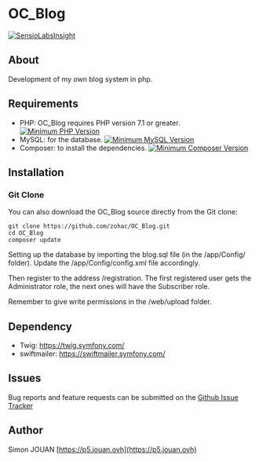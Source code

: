 # OC_Blog

[![SensioLabsInsight](https://insight.sensiolabs.com/projects/0e6227d3-00f4-4a82-bb3b-c51fe43cb8c9/big.png)](https://insight.sensiolabs.com/projects/0e6227d3-00f4-4a82-bb3b-c51fe43cb8c9)

## About

Development of my own blog system in php.

## Requirements

* PHP: OC_Blog requires PHP version 7.1 or greater. [![Minimum PHP Version](https://img.shields.io/badge/php-%3E%3D%207.1-8892BF.svg?style=flat-square)](https://php.net/)
* MySQL: for the database. [![Minimum MySQL Version](https://img.shields.io/badge/MySQL-%3E%3D5.7-blue.svg?style=flat-square)](https://www.mysql.com/fr/downloads/)
* Composer: to install the dependencies. [![Minimum Composer Version](https://img.shields.io/badge/Composer-%3E%3D1.6-red.svg?style=flat-square)](https://getcomposer.org/download/)

## Installation

### Git Clone

You can also download the OC_Blog source directly from the Git clone:

    git clone https://github.com/zohac/OC_Blog.git
    cd OC_Blog
    composer update

Setting up the database by importing the blog.sql file (in the /app/Config/ folder).
Update the /app/Config/config.xml file accordingly.

Then register to the address /registration.
The first registered user gets the Administrator role, the next ones will have the Subscriber role.

Remember to give write permissions in the /web/upload folder.

## Dependency

* Twig: <https://twig.symfony.com/>
* swiftmailer: <https://swiftmailer.symfony.com/>

## Issues

Bug reports and feature requests can be submitted on the [Github Issue Tracker](https://github.com/zohac/OC_Blog/issues)

## Author

Simon JOUAN
[https://p5.jouan.ovh](https://p5.jouan.ovh)
